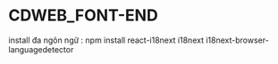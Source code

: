 # CDWEB_FONT-END
install đa ngôn ngữ : npm install react-i18next i18next i18next-browser-languagedetector
